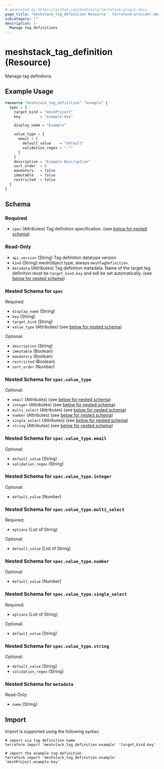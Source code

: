 ```yaml
---
# generated by https://github.com/hashicorp/terraform-plugin-docs
page_title: "meshstack_tag_definition Resource - terraform-provider-meshstack"
subcategory: ""
description: |-
  Manage tag definitions
---
```


# meshstack_tag_definition (Resource)

Manage tag definitions

## Example Usage

```terraform
resource "meshstack_tag_definition" "example" {
  spec = {
    target_kind = "meshProject"
    key         = "example-key"

    display_name = "Example"

    value_type = {
      email = {
        default_value    = "default"
        validation_regex = ".*"
      }
    }
    description = "Example Description"
    sort_order  = 0
    mandatory   = false
    immutable   = false
    restricted  = false
  }
}
```

<!-- schema generated by tfplugindocs -->
## Schema

### Required

- `spec` (Attributes) Tag definition specification. (see [below for nested schema](#nestedatt--spec))

### Read-Only

- `api_version` (String) Tag definition datatype version
- `kind` (String) meshObject type, always `meshTagDefinition`.
- `metadata` (Attributes) Tag definition metadata. Name of the target tag definition must be `target_kind.key` and will be set automatically. (see [below for nested schema](#nestedatt--metadata))

<a id="nestedatt--spec"></a>
### Nested Schema for `spec`

Required:

- `display_name` (String)
- `key` (String)
- `target_kind` (String)
- `value_type` (Attributes) (see [below for nested schema](#nestedatt--spec--value_type))

Optional:

- `description` (String)
- `immutable` (Boolean)
- `mandatory` (Boolean)
- `restricted` (Boolean)
- `sort_order` (Number)

<a id="nestedatt--spec--value_type"></a>
### Nested Schema for `spec.value_type`

Optional:

- `email` (Attributes) (see [below for nested schema](#nestedatt--spec--value_type--email))
- `integer` (Attributes) (see [below for nested schema](#nestedatt--spec--value_type--integer))
- `multi_select` (Attributes) (see [below for nested schema](#nestedatt--spec--value_type--multi_select))
- `number` (Attributes) (see [below for nested schema](#nestedatt--spec--value_type--number))
- `single_select` (Attributes) (see [below for nested schema](#nestedatt--spec--value_type--single_select))
- `string` (Attributes) (see [below for nested schema](#nestedatt--spec--value_type--string))

<a id="nestedatt--spec--value_type--email"></a>
### Nested Schema for `spec.value_type.email`

Optional:

- `default_value` (String)
- `validation_regex` (String)


<a id="nestedatt--spec--value_type--integer"></a>
### Nested Schema for `spec.value_type.integer`

Optional:

- `default_value` (Number)


<a id="nestedatt--spec--value_type--multi_select"></a>
### Nested Schema for `spec.value_type.multi_select`

Required:

- `options` (List of String)

Optional:

- `default_value` (List of String)


<a id="nestedatt--spec--value_type--number"></a>
### Nested Schema for `spec.value_type.number`

Optional:

- `default_value` (Number)


<a id="nestedatt--spec--value_type--single_select"></a>
### Nested Schema for `spec.value_type.single_select`

Required:

- `options` (List of String)

Optional:

- `default_value` (String)


<a id="nestedatt--spec--value_type--string"></a>
### Nested Schema for `spec.value_type.string`

Optional:

- `default_value` (String)
- `validation_regex` (String)




<a id="nestedatt--metadata"></a>
### Nested Schema for `metadata`

Read-Only:

- `name` (String)

## Import

Import is supported using the following syntax:

```shell
# import via tag definition name
terraform import 'meshstack_tag_definition.example' 'target_kind.key'

# import the example tag definition
terraform import 'meshstack_tag_definition.example' 'meshProject.example-key'
```
